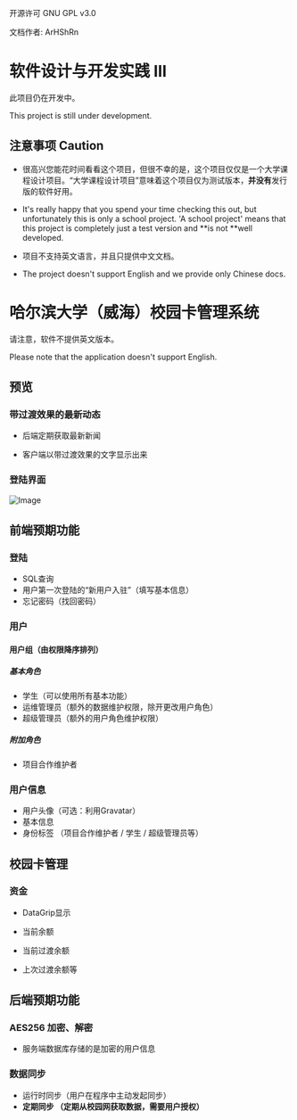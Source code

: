 开源许可 GNU GPL v3.0

文档作者: ArHShRn

# 软件设计与开发实践 III

此项目仍在开发中。

This project is still under development.

## 注意事项 Caution
- 很高兴您能花时间看看这个项目，但很不幸的是，这个项目仅仅是一个大学课程设计项目。“大学课程设计项目”意味着这个项目仅为测试版本，**并没有**发行版的软件好用。

- It's really happy that you spend your time checking this out, but unfortunately this is only a school project. 'A school project' means that this project is completely just a test version and **is not **well developed.
- 项目不支持英文语言，并且只提供中文文档。
- The project doesn't support English and we provide only Chinese docs.



# 哈尔滨大学（威海）校园卡管理系统
请注意，软件不提供英文版本。

Please note that the application doesn't support English.

## 预览

### 带过渡效果的最新动态
- 后端定期获取最新新闻

- 客户端以带过渡效果的文字显示出来

  

### 登陆界面
![Image](https://fileshk.arhshrn.cn/github/devprac3/loginwindow.jpg)



## 前端预期功能

### 登陆
- SQL查询
- 用户第一次登陆的“新用户入驻”（填写基本信息）
- 忘记密码（找回密码）

### 用户
#### 用户组（由权限降序排列）
##### 基本角色

- 学生（可以使用所有基本功能）
- 运维管理员（额外的数据维护权限，除开更改用户角色）
- 超级管理员（额外的用户角色维护权限）
##### 附加角色

- 项目合作维护者
### 用户信息

- 用户头像（可选：利用Gravatar）
- 基本信息
- 身份标签 （项目合作维护者 / 学生 / 超级管理员等）

## 校园卡管理

### 资金

- DataGrip显示

- 当前余额
- 当前过渡余额
- 上次过渡余额等

## 后端预期功能

### AES256 加密、解密
- 服务端数据库存储的是加密的用户信息
### 数据同步
- 运行时同步（用户在程序中主动发起同步）
- **定期同步 （定期从校园网获取数据，需要用户授权）**
